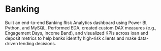 # Banking
Built an end-to-end Banking Risk Analytics dashboard using Power BI, Python, and MySQL. Performed EDA, created custom DAX measures (e.g., Engagement Days, Income Band), and visualized KPIs across loan and deposit metrics to help banks identify high-risk clients and make data-driven lending decisions.
